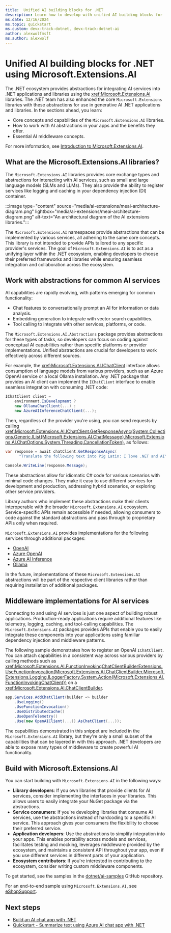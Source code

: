```yaml
---
title:  Unified AI building blocks for .NET
description: Learn how to develop with unified AI building blocks for .NET using Microsoft.Extensions.AI and Microsoft.Extensions.AI.Abstractions libraries
ms.date: 12/16/2024
ms.topic: quickstart
ms.custom: devx-track-dotnet, devx-track-dotnet-ai
author: alexwolfmsft
ms.author: alexwolf
---
```


# Unified AI building blocks for .NET using Microsoft.Extensions.AI

The .NET ecosystem provides abstractions for integrating AI services into .NET applications and libraries using the <xref:Microsoft.Extensions.AI> libraries. The .NET team has also enhanced the core `Microsoft.Extensions` libraries with these abstractions for use in generative AI .NET applications and libraries. In the sections ahead, you learn:

- Core concepts and capabilities of the `Microsoft.Extensions.AI` libraries.
- How to work with AI abstractions in your apps and the benefits they offer.
- Essential AI middleware concepts.

For more information, see [Introduction to Microsoft.Extensions.AI](../core/extensions/artificial-intelligence.md).

## What are the Microsoft.Extensions.AI libraries?

The `Microsoft.Extensions.AI` libraries provides core exchange types and abstractions for interacting with AI services, such as small and large language models (SLMs and LLMs). They also provide the ability to register services like logging and caching in your dependency injection (DI) container.

:::image type="content" source="media/ai-extensions/meai-architecture-diagram.png" lightbox="media/ai-extensions/meai-architecture-diagram.png" alt-text="An architectural diagram of the AI extensions libraries.":::

The `Microsoft.Extensions.AI` namespaces provide abstractions that can be implemented by various services, all adhering to the same core concepts. This library is not intended to provide APIs tailored to any specific provider's services. The goal of `Microsoft.Extensions.AI` is to act as a unifying layer within the .NET ecosystem, enabling developers to choose their preferred frameworks and libraries while ensuring seamless integration and collaboration across the ecosystem.

## Work with abstractions for common AI services

AI capabilities are rapidly evolving, with patterns emerging for common functionality:

- Chat features to conversationally prompt an AI for information or data analysis.
- Embedding generation to integrate with vector search capabilities.
- Tool calling to integrate with other services, platforms, or code.

The `Microsoft.Extensions.AI.Abstractions` package provides abstractions for these types of tasks, so developers can focus on coding against conceptual AI capabilities rather than specific platforms or provider implementations. Unified abstractions are crucial for developers to work effectively across different sources.

For example, the <xref:Microsoft.Extensions.AI.IChatClient> interface allows consumption of language models from various providers, such as an Azure OpenAI service or a local Ollama installation. Any .NET package that provides an AI client can implement the `IChatClient` interface to enable seamless integration with consuming .NET code:

```csharp
IChatClient client =
    environment.IsDevelopment ?
    new OllamaChatClient(...) :
    new AzureAIInferenceChatClient(...);
```

Then, regardless of the provider you're using, you can send requests by calling <xref:Microsoft.Extensions.AI.IChatClient.GetResponseAsync(System.Collections.Generic.IList{Microsoft.Extensions.AI.ChatMessage},Microsoft.Extensions.AI.ChatOptions,System.Threading.CancellationToken)>, as follows:

```csharp
var response = await chatClient.GetResponseAsync(
      "Translate the following text into Pig Latin: I love .NET and AI");

Console.WriteLine(response.Message);
```

These abstractions allow for idiomatic C# code for various scenarios with minimal code changes. They make it easy to use different services for development and production, addressing hybrid scenarios, or exploring other service providers.

Library authors who implement these abstractions make their clients interoperable with the broader `Microsoft.Extensions.AI` ecosystem. Service-specific APIs remain accessible if needed, allowing consumers to code against the standard abstractions and pass through to proprietary APIs only when required.

`Microsoft.Extensions.AI` provides implementations for the following services through additional packages:

- [OpenAI](https://aka.ms/meai-openai-nuget)
- [Azure OpenAI](https://aka.ms/meai-openai-nuget)
- [Azure AI Inference](https://aka.ms/meai-azaiinference-nuget)
- [Ollama](https://aka.ms/meai-ollama-nuget)

In the future, implementations of these `Microsoft.Extensions.AI` abstractions will be part of the respective client libraries rather than requiring installation of additional packages.

## Middleware implementations for AI services

Connecting to and using AI services is just one aspect of building robust applications. Production-ready applications require additional features like telemetry, logging, caching, and tool-calling capabilities. The `Microsoft.Extensions.AI` packages provides APIs that enable you to easily integrate these components into your applications using familiar dependency injection and middleware patterns.

The following sample demonstrates how to register an OpenAI `IChatClient`. You can attach capabilities in a consistent way across various providers by calling methods such as <xref:Microsoft.Extensions.AI.FunctionInvokingChatClientBuilderExtensions.UseFunctionInvocation(Microsoft.Extensions.AI.ChatClientBuilder,Microsoft.Extensions.Logging.ILoggerFactory,System.Action{Microsoft.Extensions.AI.FunctionInvokingChatClient})> on a <xref:Microsoft.Extensions.AI.ChatClientBuilder>.

```csharp
app.Services.AddChatClient(builder => builder
    .UseLogging()
    .UseFunctionInvocation()
    .UseDistributedCache()   
    .UseOpenTelemetry()
    .Use(new OpenAIClient(...)).AsChatClient(...));
```

The capabilities demonstrated in this snippet are included in the `Microsoft.Extensions.AI` library, but they're only a small subset of the capabilities that can be layered in with this approach. .NET developers are able to expose many types of middleware to create powerful AI functionality.

## Build with Microsoft.Extensions.AI

You can start building with `Microsoft.Extensions.AI` in the following ways:

- **Library developers**: If you own libraries that provide clients for AI services, consider implementing the interfaces in your libraries. This allows users to easily integrate your NuGet package via the abstractions.
- **Service consumers**: If you're developing libraries that consume AI services, use the abstractions instead of hardcoding to a specific AI service. This approach gives your consumers the flexibility to choose their preferred service.
- **Application developers**: Use the abstractions to simplify integration into your apps. This enables portability across models and services, facilitates testing and mocking, leverages middleware provided by the ecosystem, and maintains a consistent API throughout your app, even if you use different services in different parts of your application.
- **Ecosystem contributors**: If you're interested in contributing to the ecosystem, consider writing custom middleware components.

To get started, see the samples in the [dotnet/ai-samples](https://aka.ms/meai-samples) GitHub repository.

For an end-to-end sample using `Microsoft.Extensions.AI`, see [eShopSupport](https://github.com/dotnet/eShopSupport).

## Next steps

- [Build an AI chat app with .NET](quickstarts/build-chat-app.md)
- [Quickstart - Summarize text using Azure AI chat app with .NET](quickstarts/prompt-model.md)
